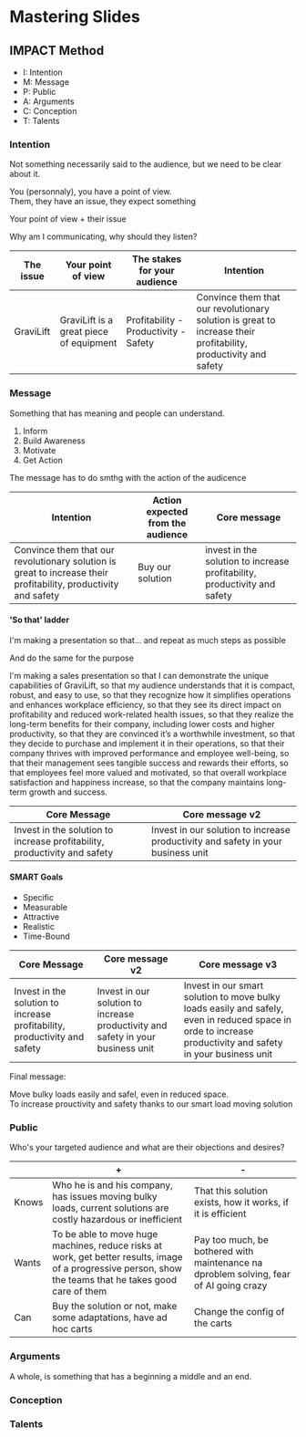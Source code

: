 # Mastering Slides

## IMPACT Method

- I: Intention
- M: Message
- P: Public
- A: Arguments
- C: Conception
- T: Talents

### Intention

Not something necessarily said to the audience, but we need to be clear about it.

You (personnaly), you have a point of view. \
Them, they have an issue, they expect something

Your point of view + their issue

Why am I communicating, why should they listen?

| The issue | Your point of view                      | The stakes for your audience          | Intention                                                                                                       |
| --------- | --------------------------------------- | ------------------------------------- | --------------------------------------------------------------------------------------------------------------- |
| GraviLift | GraviLift is a great piece of equipment | Profitability - Productivity - Safety | Convince them that our revolutionary solution is great to increase their profitability, productivity and safety |

### Message

Something that has meaning and people can understand.

1. Inform
2. Build Awareness
3. Motivate
4. Get Action

The message has to do smthg with the action of the audicence

| Intention                                                                                                       | Action expected from the audience | Core message                                                              |
| --------------------------------------------------------------------------------------------------------------- | --------------------------------- | ------------------------------------------------------------------------- |
| Convince them that our revolutionary solution is great to increase their profitability, productivity and safety | Buy our solution                  | invest in the solution to increase profitability, productivity and safety |

#### 'So that' ladder

I'm making a presentation so that... and repeat as much steps as possible

And do the same for the purpose

I'm making a sales presentation so that I can demonstrate the unique capabilities of GraviLift, so that my audience understands that it is compact, robust, and easy to use, so that they recognize how it simplifies operations and enhances workplace efficiency, so that they see its direct impact on profitability and reduced work-related health issues, so that they realize the long-term benefits for their company, including lower costs and higher productivity, so that they are convinced it’s a worthwhile investment, so that they decide to purchase and implement it in their operations, so that their company thrives with improved performance and employee well-being, so that their management sees tangible success and rewards their efforts, so that employees feel more valued and motivated, so that overall workplace satisfaction and happiness increase, so that the company maintains long-term growth and success.

| Core Message                                                              | Core message v2                                                                  |
| ------------------------------------------------------------------------- | -------------------------------------------------------------------------------- |
| Invest in the solution to increase profitability, productivity and safety | Invest in our solution to increase productivity and safety in your business unit |

#### SMART Goals

- Specific
- Measurable
- Attractive
- Realistic
- Time-Bound

| Core Message                                                              | Core message v2                                                                  | Core message v3                                                                                                                                             |
| ------------------------------------------------------------------------- | -------------------------------------------------------------------------------- | ----------------------------------------------------------------------------------------------------------------------------------------------------------- |
| Invest in the solution to increase profitability, productivity and safety | Invest in our solution to increase productivity and safety in your business unit | Invest in our smart solution to move bulky loads easily and safely, even in reduced space in orde to increase productivity and safety in your business unit |

Final message:

Move bulky loads easily and safel, even in reduced space. \
To increase prouctivity and safety thanks to our smart load moving solution

### Public

Who's your targeted audience and what are their objections and desires?

|       | +                                                                                                                                                         | -                                                                                      |
| ----- | --------------------------------------------------------------------------------------------------------------------------------------------------------- | -------------------------------------------------------------------------------------- |
| Knows | Who he is and his company, has issues moving bulky loads, current solutions are costly hazardous or inefficient                                           | That this solution exists, how it works, if it is efficient                            |
| Wants | To be able to move huge machines, reduce risks at work, get better results, image of a progressive person, show the teams that he takes good care of them | Pay too much, be bothered with maintenance na dproblem solving, fear of AI going crazy |
| Can   | Buy the solution or not, make some adaptations, have ad hoc carts                                                                                         | Change the config of the carts                                                         |

### Arguments

A whole, is something that has a beginning a middle and an end. 



### Conception

### Talents
